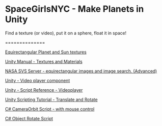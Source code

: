 # SpaceGirlsNYC - Make Planets in Unity
Find a texture (or video), put it on a sphere, float it in space!

==============


[Equirectangular Planet and Sun textures](https://www.solarsystemscope.com/textures/)

[Unity Manual - Textures and Materials](https://docs.unity3d.com/Manual/Materials.html)

[NASA SVS Server - equirectangular images and image search. (Advanced)](https://svs.gsfc.nasa.gov/documents/arch_6.html)

[Unity - Video player component](https://docs.unity3d.com/Manual/class-VideoPlayer.html)

[Unity - Script Reference - Videoplayer](https://docs.unity3d.com/ScriptReference/Video.VideoPlayer.html)

[Unity Scripting Tutorial - Translate and Rotate](https://learn.unity.com/tutorial/translate-and-rotate#5c8a44c2edbc2a001f47ce1e)

[C# CameraOrbit Script - with mouse control](https://gist.github.com/3dln/c16d000b174f7ccf6df9a1cb0cef7f80)

[C# Object Rotate Script](https://forum.unity.com/threads/simple-rotation-script-free.510303/)

